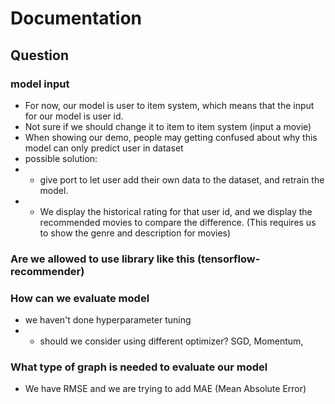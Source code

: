# Documentation

## Question
### model input
- For now, our model is user to item system, which means that the input for our model is user id.
- Not sure if we should change it to item to item system (input a movie)
- When showing our demo, people may getting confused about why this model can only predict user in dataset
- possible solution:
- - give port to let user add their own data to the dataset, and retrain the model.
- - We display the historical rating for that user id, and we display the recommended movies to compare the difference. (This requires us to show the genre and description for movies)

### Are we allowed to use library like this (tensorflow-recommender)

### How can we evaluate model
- we haven't done hyperparameter tuning
- - should we consider using different optimizer? SGD, Momentum, 

### What type of graph is needed to evaluate our model
- We have RMSE and we are trying to add MAE (Mean Absolute Error)
